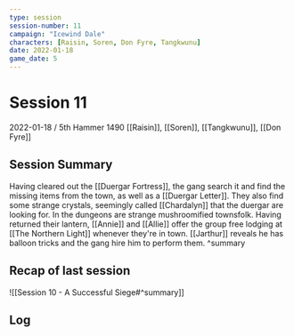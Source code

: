 ```yaml
---
type: session
session-number: 11
campaign: "Icewind Dale"
characters: [Raisin, Soren, Don Fyre, Tangkwunu]
date: 2022-01-18
game_date: 5
---
```


# Session  11
2022-01-18 / 5th Hammer 1490
[[Raisin]], [[Soren]], [[Tangkwunu]], [[Don Fyre]]

## Session Summary
Having cleared out the [[Duergar Fortress]], the gang search it and find the missing items from the town, as well as a [[Duergar Letter]]. They also find some strange crystals, seemingly called [[Chardalyn]] that the duergar are looking for. In the dungeons are strange mushroomified townsfolk.
Having returned their lantern, [[Annie]] and [[Allie]] offer the group free lodging at [[The Northern Light]] whenever they're in town. [[Jarthur]] reveals he has balloon tricks and the gang hire him to perform them.
^summary

## Recap of last session
![[Session 10 - A Successful Siege#^summary]]

## Log


